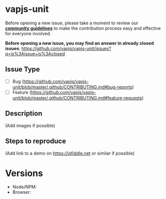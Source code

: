 # vapjs-unit

Before opening a new issue, please take a moment to review our [**community guidelines**](https://github.com/vapjs/vapjs-unit/blob/master/.github/CONTRIBUTING.md) to make the contribution process easy and effective for everyone involved.

**Before opening a new issue, you may find an answer in already closed issues**:
https://github.com/vapjs/vapjs-unit/issues?q=is%3Aissue+is%3Aclosed

## Issue Type

- [ ] Bug (https://github.com/vapjs/vapjs-unit/blob/master/.github/CONTRIBUTING.md#bug-reports)
- [ ] Feature (https://github.com/vapjs/vapjs-unit/blob/master/.github/CONTRIBUTING.md#feature-requests)

## Description

(Add images if possible)

## Steps to reproduce

(Add link to a demo on https://jsfiddle.net or similar if possible)

# Versions

- Node/NPM:
- Browser:
